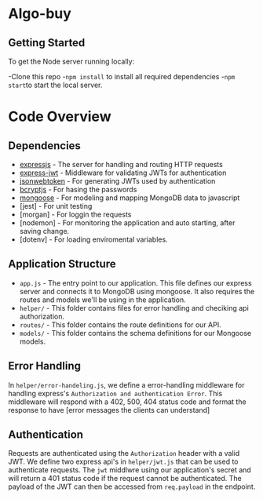 # Algo-buy

## Getting Started
To get the Node server running locally:

-Clone this repo
-`npm install` to install all required dependencies
-`npm start`to start the local server.


# Code Overview

## Dependencies

- [expressjs](https://github.com/expressjs/express) - The server for handling and routing HTTP requests
- [express-jwt](https://github.com/auth0/express-jwt) - Middleware for validating JWTs for authentication
- [jsonwebtoken](https://github.com/auth0/node-jsonwebtoken) - For generating JWTs used by authentication
- [bcryptjs](https://github.com/expressjs/node-bcrypt) - For hasing the passwords
- [mongoose](https://github.com/Automattic/mongoose) - For modeling and mapping MongoDB data to javascript 
- [jest] - For unit testing
- [morgan] - For loggin the requests
- [nodemon] - For monitoring the application and auto starting, after saving change. 
- [dotenv] - For loading enviromental variables.

## Application Structure

- `app.js` - The entry point to our application. This file defines our express server and connects it to MongoDB using mongoose. It also requires the routes and models we'll be using in the application.
- `helper/` - This folder contains files for error handling and checiking api authorization.
- `routes/` - This folder contains the route definitions for our API.
- `models/` - This folder contains the schema definitions for our Mongoose models.

## Error Handling

In `helper/error-handeling.js`, we define a error-handling middleware for handling express's `Authorization and authentication Error`. This middleware will respond with a 402, 500, 404 status code and format the response to have [error messages the clients can understand]

## Authentication

Requests are authenticated using the `Authorization` header with a valid JWT. We define two express api's in `helper/jwt.js` that can be used to authenticate requests. The `jwt` middlwre using our application's secret and will return a 401 status code if the request cannot be authenticated. The payload of the JWT can then be accessed from `req.payload` in the endpoint.


<br />
